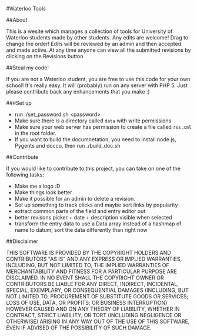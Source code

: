 #Waterloo Tools

##About

This is a wesite which manages a collection of tools for 
University of Waterloo students
made by other students. Any edits are welcome! Drag to change
the order! Edits will be reviewed by an admin and then accepted 
and made active. At any time anyone can view all 
the submitted revisions by clicking on the Revisions button.

##Steal my code!

If you are not a Waterloo student, you are free to use 
this code for your own school!
It's really easy. It will (probably) run on any server with PHP 5.
Just please contribute back any enhancements that you make :)

###Set up
- run ./set\_password.sh \<password\>
- Make sure there is a directory called `data` with write permissions
- Make sure your web server has permission to create a file called `rss.xml` in the root folder.
- If you want to build the documnetation, you need to install node.js, Pygents and docco, then run ./build\_doc.sh

##Contribute

If you would like to contribute to this project, you can take on 
one of the following tasks:

- Make me a logo :D
- Make things look better
- Make it possible for an admin to delete a revision.
- Set up something to track clicks and maybe sort links by popularity
- extract common parts of the field and entry editor out
- better revisons picker + date + description visible when selected
- transform the entry data to use a Data array instead of a hashmap of name to datum; sort the data differently than right now


##Disclaimer

THIS SOFTWARE IS PROVIDED BY THE COPYRIGHT HOLDERS AND CONTRIBUTORS "AS IS"
AND ANY EXPRESS OR IMPLIED WARRANTIES, INCLUDING, BUT NOT LIMITED TO, THE
IMPLIED WARRANTIES OF MERCHANTABILITY AND FITNESS FOR A PARTICULAR PURPOSE
ARE DISCLAIMED. IN NO EVENT SHALL THE COPYRIGHT OWNER OR CONTRIBUTORS BE
LIABLE FOR ANY DIRECT, INDIRECT, INCIDENTAL, SPECIAL, EXEMPLARY, OR
CONSEQUENTIAL DAMAGES (INCLUDING, BUT NOT LIMITED TO, PROCUREMENT OF
SUBSTITUTE GOODS OR SERVICES; LOSS OF USE, DATA, OR PROFITS; OR BUSINESS
INTERRUPTION) HOWEVER CAUSED AND ON ANY THEORY OF LIABILITY, WHETHER IN
CONTRACT, STRICT LIABILITY, OR TORT (INCLUDING NEGLIGENCE OR OTHERWISE)
ARISING IN ANY WAY OUT OF THE USE OF THIS SOFTWARE, EVEN IF ADVISED OF THE
POSSIBILITY OF SUCH DAMAGE.
